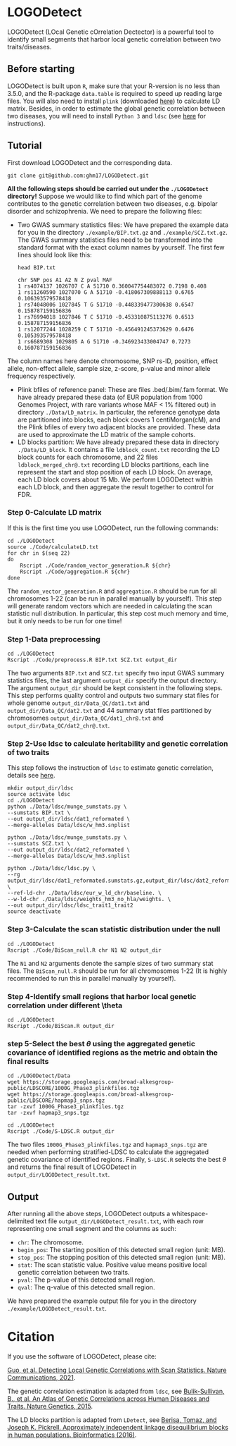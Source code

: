 # LOGODetect
LOGODetect (LOcal Genetic cOrrelation Dectector) is a powerful tool to identify small segments that harbor local genetic correlation between two traits/diseases.

## Before starting
LOGODetect is built upon `R`, make sure that your R-version is no less than 3.5.0, and the R-package `data.table` is required to speed up reading large files. You will also need to install `plink` (downloaded [here](https://www.cog-genomics.org/plink/1.9)) to calculate LD matrix. Besides, in order to estimate the global genetic correlation between two diseases, you will need to install `Python 3` and `ldsc` (see [here](https://github.com/bulik/ldsc) for instructions).

## Tutorial
First download LOGODetect and the corresponding data.
        
    git clone git@github.com:ghm17/LOGODetect.git

**All the following steps should be carried out under the `./LOGODetect` directory!** Suppose we would like to find which part of the genome contributes to the genetic correlation between two diseases, e.g. bipolar disorder and schizophrenia. We need to prepare the following files:
* Two GWAS summary statistics files: We have prepared the example data for you in the directory `./example/BIP.txt.gz` and `./example/SCZ.txt.gz`. The GWAS summary statistics files need to be transformed into the standard format with the exact column names by yourself. The first few lines should look like this:

      head BIP.txt
      
      chr SNP pos A1 A2 N Z pval MAF
      1 rs4074137 1026707 C A 51710 0.360047754483072 0.7198 0.408
      1 rs11260590 1027070 G A 51710 -0.418067309888113 0.6765 0.106393579578418
      1 rs74048006 1027845 T G 51710 -0.448339477300638 0.6547 0.158787159156836
      1 rs76994018 1027846 T C 51710 -0.453310875113276 0.6513 0.158787159156836
      1 rs12077244 1028259 C T 51710 -0.456491245373629 0.6476 0.105393579578418
      1 rs6689308 1029805 A G 51710 -0.346923433004747 0.7273 0.160787159156836

The column names here denote chromosome, SNP rs-ID, position, effect allele, non-effect allele, sample size, z-score, p-value and minor allele frequency respectively.
* Plink bfiles of reference panel: These are files .bed/.bim/.fam format. We have already prepared these data (of EUR population from 1000 Genomes Project, with rare variants whose MAF < 1% filtered out) in directory `./Data/LD_matrix`. In particular, the reference genotype data are partitioned into blocks, each block covers 1 centiMorgan(cM), and the Plink bfiles of every two adjacent blocks are provided. These data are used to approximate the LD matrix of the sample cohorts.
* LD blocks partition: We have already prepared these data in directory `./Data/LD_block`. It contains a file `ldblock_count.txt` recording the LD block counts for each chromosome, and 22 files `ldblock_merged_chr@.txt` recording LD blocks partitions, each line represent the start and stop position of each LD block. On average, each LD block covers about 15 Mb. We perform LOGODetect within each LD block, and then aggregate the result together to control for FDR.

### Step 0-Calculate LD matrix
If this is the first time you use LOGODetect, run the following commands:
    
    cd ./LOGODetect
    source ./Code/calculateLD.txt  
    for chr in $(seq 22)
    do
    	Rscript ./Code/random_vector_generation.R ${chr}
    	Rscript ./Code/aggregation.R ${chr}
    done

The `random_vector_generation.R` and `aggregation.R` should be run for all chromosomes 1-22 (can be run in parallel manually by yourself). This step will generate random vectors which are needed in calculating the scan statistic null distribution. In particular, this step cost much memory and time, but it only needs to be run for one time!

### Step 1-Data preprocessing
        
    cd ./LOGODetect
    Rscript ./Code/preprocess.R BIP.txt SCZ.txt output_dir

The two arguments `BIP.txt` and `SCZ.txt` specify two input GWAS summary statistics files, the last argument `output_dir` specify the output directory. The argument `output_dir` should be kept consistent in the following steps. This step performs quality control and outputs two summary stat files for whole genome `output_dir/Data_QC/dat1.txt` and `output_dir/Data_QC/dat2.txt` and 44 summary stat files partitioned by chromosomes `output_dir/Data_QC/dat1_chr@.txt` and `output_dir/Data_QC/dat2_chr@.txt`.

### Step 2-Use ldsc to calculate heritability and genetic correlation of two traits
This step follows the instruction of `ldsc` to estimate genetic correlation, details see [here](https://github.com/bulik/ldsc).   

    mkdir output_dir/ldsc
    source activate ldsc
    cd ./LOGODetect
    python ./Data/ldsc/munge_sumstats.py \
    --sumstats BIP.txt \
    --out output_dir/ldsc/dat1_reformated \
    --merge-alleles Data/ldsc/w_hm3.snplist

    python ./Data/ldsc/munge_sumstats.py \
    --sumstats SCZ.txt \
    --out output_dir/ldsc/dat2_reformated \
    --merge-alleles Data/ldsc/w_hm3.snplist

    python ./Data/ldsc/ldsc.py \
    --rg output_dir/ldsc/dat1_reformated.sumstats.gz,output_dir/ldsc/dat2_reformated.sumstats.gz \
    --ref-ld-chr ./Data/ldsc/eur_w_ld_chr/baseline. \
    --w-ld-chr ./Data/ldsc/weights_hm3_no_hla/weights. \
    --out output_dir/ldsc/ldsc_trait1_trait2
    source deactivate

### Step 3-Calculate the scan statistic distribution under the null
    
    cd ./LOGODetect
    Rscript ./Code/BiScan_null.R chr N1 N2 output_dir

The `N1` and `N2` arguments denote the sample sizes of two summary stat files. The `BiScan_null.R` should be run for all chromosomes 1-22 (It is highly recommended to run this in parallel manually by yourself). 

### Step 4-Identify small regions that harbor local genetic correlation under different \theta
        
    cd ./LOGODetect
    Rscript ./Code/BiScan.R output_dir

### step 5-Select the best $\theta$ using the aggregated genetic covariance of identified regions as the metric and obtain the final results
        
    cd ./LOGODetect/Data
    wget https://storage.googleapis.com/broad-alkesgroup-public/LDSCORE/1000G_Phase3_plinkfiles.tgz
    wget https://storage.googleapis.com/broad-alkesgroup-public/LDSCORE/hapmap3_snps.tgz
    tar -zxvf 1000G_Phase3_plinkfiles.tgz
    tar -zxvf hapmap3_snps.tgz
    
    cd ./LOGODetect
    Rscript ./Code/S-LDSC.R output_dir

The two files `1000G_Phase3_plinkfiles.tgz` and `hapmap3_snps.tgz` are needed when performing stratified-LDSC to calculate the aggregated genetic covariance of identified regions. Finally, `S-LDSC.R` selects the best $\theta$ and returns the final result of LOGODetect in `output_dir/LOGODetect_result.txt`. 

## Output
After running all the above steps, LOGODetect outputs a whitespace-delimited text file `output_dir/LOGODetect_result.txt`, with each row representing one small segment and the columns as such:
* `chr`: The chromosome. 
* `begin_pos`: The starting position of this detected small region (unit: MB).
* `stop_pos`: The stopping position of this detected small region (unit: MB).
* `stat`: The scan statistic value. Positive value means positive local genetic correlation between two traits. 
* `pval`: The p-value of this detected small region.
* `qval`: The q-value of this detected small region.

We have prepared the example output file for you in the directory `./example/LOGODetect_result.txt`. 

# Citation
If you use the software of LOGODetect, please cite: 

[Guo, et al. Detecting Local Genetic Correlations with Scan Statistics. Nature Communications, 2021](https://www.nature.com/articles/s41467-021-22334-6).

The genetic correlation estimation is adapted from `ldsc`, see [Bulik-Sullivan, B., et al. An Atlas of Genetic Correlations across Human Diseases and Traits. Nature Genetics, 2015](https://www.nature.com/articles/ng.3406). 

The LD blocks partition is adapted from `LDetect`, see [Berisa, Tomaz, and Joseph K. Pickrell. Approximately independent linkage disequilibrium blocks in human populations. Bioinformatics (2016)](https://academic.oup.com/bioinformatics/article/32/2/283/1743626/).
